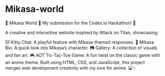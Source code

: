 # Mikasa-world
🌟 Mikasa World 🌟
My submission for the Codex.io Hackathon! 🎉

A creative and interactive website inspired by Attack on Titan, showcasing:

🐱 Kitty Chat: A playful feature with Mikasa-themed responses.
👤 Mikasa Bio: A quick look into Mikasa’s character.
📷 Gallery: A collection of visuals and fan art.
🎮 AOT Tic-Tac-Toe Game: A fun twist on the classic game with an anime theme.
Built using HTML, CSS, and JavaScript, this project merges web development creativity with my love for anime. 💻✨
